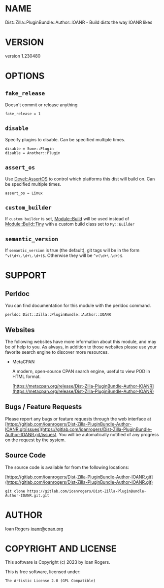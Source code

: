 # NAME

Dist::Zilla::PluginBundle::Author::IOANR - Build dists the way IOANR likes

# VERSION

version 1.230480

# OPTIONS

## `fake_release`

Doesn't commit or release anything

```
fake_release = 1
```

## `disable`

Specify plugins to disable. Can be specified multiple times.

```
disable = Some::Plugin
disable = Another::Plugin
```

## `assert_os`

Use [Devel::AssertOS](https://metacpan.org/pod/Devel%3A%3AAssertOS) to control which platforms this dist will build on.
Can be specified multiple times.

```
assert_os = Linux
```

## `custom_builder`

If `custom_builder` is set, [Module::Build](https://metacpan.org/pod/Module%3A%3ABuild) will be used instead of
[Module::Build::Tiny](https://metacpan.org/pod/Module%3A%3ABuild%3A%3ATiny) with a custom build class set to `My::Builder`

## `semantic_version`

If `semantic_version` is true (the default), git tags will be in the form
`^v(\d+\.\d+\.\d+)$`. Otherwise they will be `^v(\d+\.\d+)$`.

# SUPPORT

## Perldoc

You can find documentation for this module with the perldoc command.

```
perldoc Dist::Zilla::PluginBundle::Author::IOANR
```

## Websites

The following websites have more information about this module, and may be of help to you. As always,
in addition to those websites please use your favorite search engine to discover more resources.

- MetaCPAN

    A modern, open-source CPAN search engine, useful to view POD in HTML format.

    [https://metacpan.org/release/Dist-Zilla-PluginBundle-Author-IOANR](https://metacpan.org/release/Dist-Zilla-PluginBundle-Author-IOANR)

## Bugs / Feature Requests

Please report any bugs or feature requests through the web interface at [https://gitlab.com/ioanrogers/Dist-Zilla-PluginBundle-Author-IOANR.git/issues](https://gitlab.com/ioanrogers/Dist-Zilla-PluginBundle-Author-IOANR.git/issues).
You will be automatically notified of any progress on the request by the system.

## Source Code

The source code is available for from the following locations:

[https://gitlab.com/ioanrogers/Dist-Zilla-PluginBundle-Author-IOANR.git](https://gitlab.com/ioanrogers/Dist-Zilla-PluginBundle-Author-IOANR.git)

```
git clone https://gitlab.com/ioanrogers/Dist-Zilla-PluginBundle-Author-IOANR.git.git
```

# AUTHOR

Ioan Rogers <ioanr@cpan.org>

# COPYRIGHT AND LICENSE

This software is Copyright (c) 2023 by Ioan Rogers.

This is free software, licensed under:

```
The Artistic License 2.0 (GPL Compatible)
```
